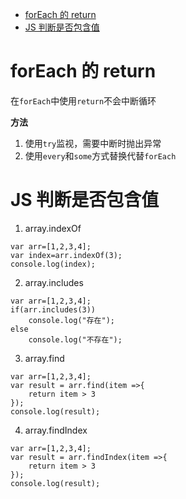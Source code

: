 <!-- TOC -->

- [forEach 的 return](#foreach-%e7%9a%84-return)
- [JS 判断是否包含值](#js-%e5%88%a4%e6%96%ad%e6%98%af%e5%90%a6%e5%8c%85%e5%90%ab%e5%80%bc)

<!-- /TOC -->



# forEach 的 return

在`forEach`中使用`return`不会中断循环

**方法**

1. 使用`try`监视，需要中断时抛出异常
2. 使用`every`和`some`方式替换代替`forEach`

# JS 判断是否包含值

1. array.indexOf

```JS
var arr=[1,2,3,4];
var index=arr.indexOf(3);
console.log(index);

```

2. array.includes

```JS
var arr=[1,2,3,4];
if(arr.includes(3))
    console.log("存在");
else
    console.log("不存在");

```

3. array.find

```JS
var arr=[1,2,3,4];
var result = arr.find(item =>{
    return item > 3
});
console.log(result);

```

4. array.findIndex

```JS
var arr=[1,2,3,4];
var result = arr.findIndex(item =>{
    return item > 3
});
console.log(result);

```
